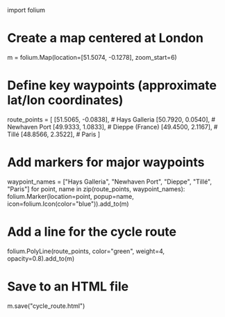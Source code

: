 import folium

# Create a map centered at London
m = folium.Map(location=[51.5074, -0.1278], zoom_start=6)

# Define key waypoints (approximate lat/lon coordinates)
route_points = [
    [51.5065, -0.0838],  # Hays Galleria
    [50.7920, 0.0540],   # Newhaven Port
    [49.9333, 1.0833],   # Dieppe (France)
    [49.4500, 2.1167],   # Tillé
    [48.8566, 2.3522],   # Paris
]

# Add markers for major waypoints
waypoint_names = ["Hays Galleria", "Newhaven Port", "Dieppe", "Tillé", "Paris"]
for point, name in zip(route_points, waypoint_names):
    folium.Marker(location=point, popup=name, icon=folium.Icon(color="blue")).add_to(m)

# Add a line for the cycle route
folium.PolyLine(route_points, color="green", weight=4, opacity=0.8).add_to(m)

# Save to an HTML file
m.save("cycle_route.html")
